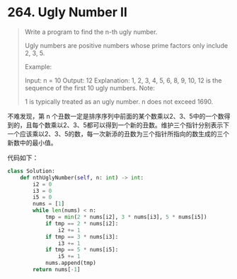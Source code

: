 # 264. Ugly Number II

> Write a program to find the n-th ugly number.
>
> Ugly numbers are positive numbers whose prime factors only include 2, 3, 5. 
>
> Example:
>
> Input: n = 10
> Output: 12
> Explanation: 1, 2, 3, 4, 5, 6, 8, 9, 10, 12 is the sequence of the first 10 ugly numbers.
> Note:  
>
> 1 is typically treated as an ugly number.
> n does not exceed 1690.

不难发现，第 n 个丑数一定是排序序列中前面的某个数乘以2、3、5中的一个数得到的，且每个数乘以2、3、5都可以得到一个新的丑数。维护三个指针分别表示下一个应该乘以2、3、5的数，每一次新添的丑数为三个指针所指向的数生成的三个新数中的最小值。

代码如下：

```python
class Solution:
    def nthUglyNumber(self, n: int) -> int:
        i2 = 0
        i3 = 0
        i5 = 0
        nums = [1]
        while len(nums) < n:
            tmp = min(2 * nums[i2], 3 * nums[i3], 5 * nums[i5])
            if tmp == 2 * nums[i2]:
                i2 += 1
            if tmp == 3 * nums[i3]:
                i3 += 1
            if tmp == 5 * nums[i5]:
                i5 += 1
            nums.append(tmp)
        return nums[-1]
```



